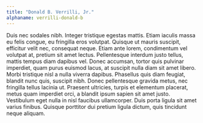 ```yaml
---
title: "Donald B. Verrilli, Jr."
alphaname: verrilli-donald-b
---
```

Duis nec sodales nibh. Integer tristique egestas mattis. Etiam iaculis massa eu felis congue, eu fringilla eros volutpat. Quisque ut mauris suscipit, efficitur velit nec, consequat neque. Etiam ante lorem, condimentum vel volutpat at, pretium sit amet lectus. Pellentesque interdum justo tellus, mattis tempus diam dapibus vel. Donec accumsan, tortor quis pulvinar imperdiet, quam purus euismod lacus, at suscipit nulla diam sit amet libero. Morbi tristique nisl a nulla viverra dapibus. Phasellus quis diam feugiat, blandit nunc quis, suscipit nibh. Donec pellentesque gravida metus, nec fringilla tellus lacinia ut. Praesent ultricies, turpis et elementum placerat, metus quam imperdiet orci, a blandit ipsum sapien sit amet justo. Vestibulum eget nulla in nisl faucibus ullamcorper. Duis porta ligula sit amet varius finibus. Quisque porttitor dui pretium ligula dictum, quis tincidunt neque aliquam.